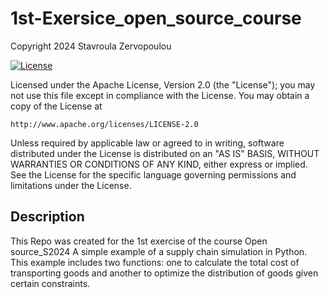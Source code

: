 # 1st-Exersice_open_source_course

Copyright 2024 Stavroula Zervopoulou

[![License](https://img.shields.io/badge/License-Apache_2.0-blue.svg)](https://opensource.org/licenses/Apache-2.0)

Licensed under the Apache License, Version 2.0 (the "License");
you may not use this file except in compliance with the License.
You may obtain a copy of the License at

    http://www.apache.org/licenses/LICENSE-2.0

Unless required by applicable law or agreed to in writing, software
distributed under the License is distributed on an "AS IS" BASIS,
WITHOUT WARRANTIES OR CONDITIONS OF ANY KIND, either express or implied.
See the License for the specific language governing permissions and
limitations under the License.

## Description

This Repo was created for the 1st exercise of the course Open source_S2024
 A simple example of a supply chain simulation in Python. This example includes two functions: one to calculate the total cost of transporting goods and another to optimize the distribution of goods given certain constraints.
